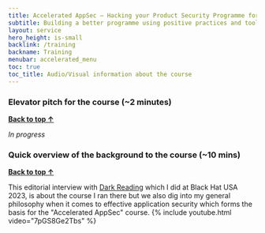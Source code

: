 ```yaml
---
title: Accelerated AppSec – Hacking your Product Security Programme for Velocity and Value
subtitle: Building a better programme using positive practices and tools
layout: service
hero_height: is-small
backlink: /training
backname: Training
menubar: accelerated_menu
toc: true
toc_title: Audio/Visual information about the course
---
```


### Elevator pitch for the course (~2 minutes)

**[Back to top ↑](#top)**

_In progress_

<!--

 include youtube.html video="_PqwBzTOY1A" 

-->

### Quick overview of the background to the course (~10 mins)

**[Back to top ↑](#top)**

This editorial interview with [Dark Reading](https://www.darkreading.com/) which I did at Black Hat USA 2023, is about the course I ran there but we also dig into my general philosophy when it comes to effective application security which forms the basis for the "Accelerated AppSec" course.
{% include youtube.html video="7pGS8Ge2Tbs" %}
